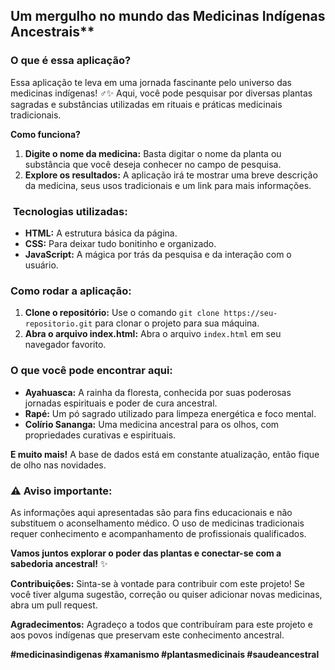 ## Um mergulho no mundo das Medicinas Indígenas Ancestrais** 

###  **O que é essa aplicação?**

Essa aplicação te leva em uma jornada fascinante pelo universo das medicinas indígenas! ‍♂️✨ Aqui, você pode pesquisar por diversas plantas sagradas e substâncias utilizadas em rituais e práticas medicinais tradicionais. 

**Como funciona?**

1. **Digite o nome da medicina:** Basta digitar o nome da planta ou substância que você deseja conhecer no campo de pesquisa.
2. **Explore os resultados:** A aplicação irá te mostrar uma breve descrição da medicina, seus usos tradicionais e um link para mais informações.

### ️ **Tecnologias utilizadas:**

* **HTML:** A estrutura básica da página.
* **CSS:** Para deixar tudo bonitinho e organizado.
* **JavaScript:** A mágica por trás da pesquisa e da interação com o usuário.

###  **Como rodar a aplicação:**

1. **Clone o repositório:** Use o comando `git clone https://seu-repositorio.git` para clonar o projeto para sua máquina.
2. **Abra o arquivo index.html:** Abra o arquivo `index.html` em seu navegador favorito.

###  **O que você pode encontrar aqui:**

* **Ayahuasca:** A rainha da floresta, conhecida por suas poderosas jornadas espirituais e poder de cura ancestral.
* **Rapé:** Um pó sagrado utilizado para limpeza energética e foco mental.
* **Colírio Sananga:** Uma medicina ancestral para os olhos, com propriedades curativas e espirituais.

**E muito mais!** A base de dados está em constante atualização, então fique de olho nas novidades.

### ⚠️ **Aviso importante:**

As informações aqui apresentadas são para fins educacionais e não substituem o aconselhamento médico. O uso de medicinas tradicionais requer conhecimento e acompanhamento de profissionais qualificados.

**Vamos juntos explorar o poder das plantas e conectar-se com a sabedoria ancestral!** ✨

**Contribuições:** Sinta-se à vontade para contribuir com este projeto! Se você tiver alguma sugestão, correção ou quiser adicionar novas medicinas, abra um pull request.

**Agradecimentos:** Agradeço a todos que contribuíram para este projeto e aos povos indígenas que preservam este conhecimento ancestral.

**#medicinasindigenas #xamanismo #plantasmedicinais #saudeancestral**
